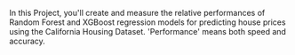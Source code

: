 In this Project, you'll create and measure the relative performances of Random Forest and XGBoost regression models for predicting house prices using the California Housing Dataset. 'Performance' means both speed and accuracy.
